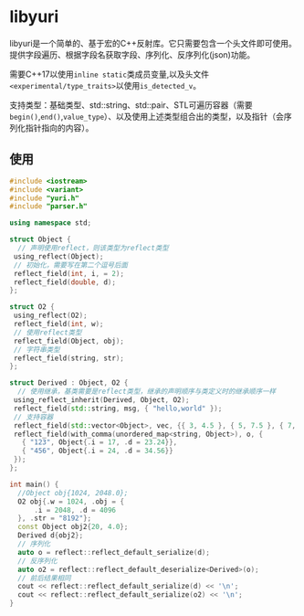 # libyuri

libyuri是一个简单的、基于宏的C++反射库。它只需要包含一个头文件即可使用。提供字段遍历、根据字段名获取字段、序列化、反序列化(json)功能。

需要C++17以使用`inline static`类成员变量,以及头文件`<experimental/type_traits>`以使用`is_detected_v`。

支持类型：基础类型、std::string、std::pair、STL可遍历容器（需要`begin()`,`end()`,`value_type`）、以及使用上述类型组合出的类型，以及指针（会序列化指针指向的内容）。

## 使用

```C++
#include <iostream>
#include <variant>
#include "yuri.h"
#include "parser.h"

using namespace std;

struct Object {
  // 声明使用reflect，则该类型为reflect类型
 using_reflect(Object);
 // 初始化，需要写在第二个逗号后面
 reflect_field(int, i, = 2);
 reflect_field(double, d);
};

struct O2 {
 using_reflect(O2);
 reflect_field(int, w);
 // 使用reflect类型
 reflect_field(Object, obj);
 // 字符串类型
 reflect_field(string, str);
};

struct Derived : Object, O2 {
  // 使用继承，基类需要是reflect类型，继承的声明顺序与类定义时的继承顺序一样
 using_reflect_inherit(Derived, Object, O2);
 reflect_field(std::string, msg, { "hello,world" });
 // 支持容器
 reflect_field(std::vector<Object>, vec, {{ 3, 4.5 }, { 5, 7.5 }, { 7, 10.5 }});
 reflect_field(with_comma(unordered_map<string, Object>), o, {
   { "123", Object{.i = 17, .d = 23.24}},
   { "456", Object{.i = 24, .d = 34.56}}
 });
};

int main() {
  //Object obj{1024, 2048.0};
  O2 obj{.w = 1024, .obj = {
      .i = 2048, .d = 4096
  }, .str = "8192"};
  const Object obj2{20, 4.0};
  Derived d{obj2};
  // 序列化
  auto o = reflect::reflect_default_serialize(d);
  // 反序列化
  auto o2 = reflect::reflect_default_deserialize<Derived>(o);
  // 前后结果相同
  cout << reflect::reflect_default_serialize(d) << '\n';
  cout << reflect::reflect_default_serialize(o2) << '\n';
}
```